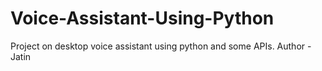 # Voice-Assistant-Using-Python
Project on desktop voice assistant using python and some APIs.
Author - Jatin
